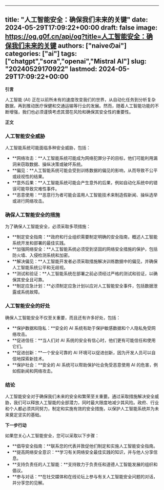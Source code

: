 
---
title: "人工智能安全：确保我们未来的关键"
date: 2024-05-29T17:09:22+00:00
draft: false
image: https://og.g0f.cn/api/og?title=人工智能安全：确保我们未来的关键
authors: ["naiveのai"]
categories: ["ai"]
tags: ["chatgpt","sora","openai","Mistral AI"]
slug: "20240529170922"
lastmod: 2024-05-29T17:09:22+00:00
---
**引言**

人工智能 (AI) 正在以前所未有的速度改变我们的世界，从自动化任务到分析复杂数据，再到推动医疗保健和交通运输等行业的发展。然而，随着人工智能功能的不断增强，我们也必须谨慎考虑其潜在风险和确保其安全性的重要性。

**正文**

### 人工智能安全威胁

人工智能系统可能面临多种安全威胁，包括：

- **网络攻击：**人工智能系统可能成为网络犯罪分子的目标，他们可能利用漏洞来窃取数据、操纵决策或破坏系统。
- **偏见：**人工智能系统可能会受到训练数据的偏见的影响，从而导致不公平或歧视性的结果。
- **意外后果：**人工智能系统可能会产生意外的后果，例如自动化系统中的错误可能导致灾难性事件。
- **恶意使用：**恶意行为者可能会滥用人工智能技术来制造假新闻、操纵选举或进行网络攻击。

### 确保人工智能安全的措施

为了确保人工智能安全，必须采取多项措施：

- **制定安全指南：**政府和行业组织需要制定明确的安全指南，概述人工智能系统开发和部署的最佳实践。
- **加强网络安全：**人工智能系统必须受到坚固的网络安全措施的保护，包括防火墙、入侵检测系统和加密。
- **解决偏见：**人工智能开发者必须采取措施解决训练数据中的偏见，并确保人工智能系统公平和无歧视。
- **测试和验证：**人工智能系统在部署之前必须经过严格的测试和验证，以确保其安全且可靠。
- **制定应急计划：**必须制定应急计划以应对人工智能安全事件，包括数据泄露或系统故障。

### 人工智能安全的好处

确保人工智能安全不仅至关重要，而且还有许多好处，包括：

- **保护数据和隐私：**安全的 AI 系统有助于保护敏感数据和个人隐私免受网络攻击。
- **促进信任：**当人们对 AI 系统的安全有信心时，他们更有可能信任和使用它们。
- **促进创新：**一个安全可靠的 AI 环境可以促进创新，因为开发人员可以自信地探索新技术。
- **保护社会：**安全的 AI 系统可以帮助保护社会免受恶意使用 AI 的危害，例如假新闻和网络攻击。

### 结论

人工智能安全对于确保我们未来的安全和繁荣至关重要。通过采取措施解决安全威胁，我们可以释放人工智能的全部潜力，同时最大限度地减少其风险。政府、行业和个人都必须共同努力，制定和实施有效的安全措施，以保护人工智能系统并为未来奠定坚实的基础。

**下一步行动**

如果您关心人工智能安全，您可以采取以下步骤：

- **倡导安全指南：**联系您的代表并敦促他们制定和实施人工智能安全指南。
- **提高网络安全意识：**学习有关网络安全最佳实践的知识，并与他人分享信息。
- **支持负责任的人工智能：**支持致力于负责任和道德人工智能发展的组织和倡议。
- **参与对话：**在社交媒体和在线论坛上参与有关人工智能安全问题的对话，并分享您的见解。